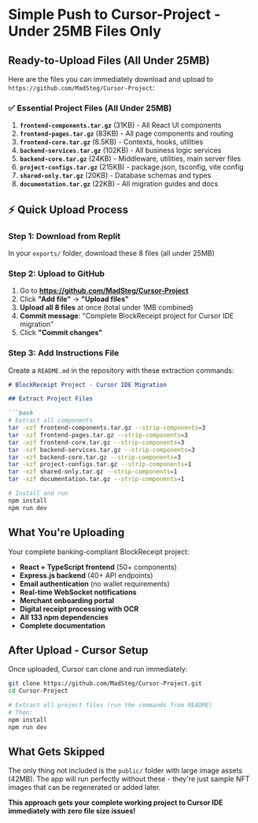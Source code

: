 # Simple Push to Cursor-Project - Under 25MB Files Only

## Ready-to-Upload Files (All Under 25MB)

Here are the files you can immediately download and upload to `https://github.com/MadSteg/Cursor-Project`:

### ✅ **Essential Project Files (All Under 25MB)**

1. **`frontend-components.tar.gz`** (31KB) - All React UI components
2. **`frontend-pages.tar.gz`** (83KB) - All page components and routing  
3. **`frontend-core.tar.gz`** (8.5KB) - Contexts, hooks, utilities
4. **`backend-services.tar.gz`** (102KB) - All business logic services
5. **`backend-core.tar.gz`** (24KB) - Middleware, utilities, main server files
6. **`project-configs.tar.gz`** (215KB) - package.json, tsconfig, vite config
7. **`shared-only.tar.gz`** (20KB) - Database schemas and types
8. **`documentation.tar.gz`** (22KB) - All migration guides and docs

## ⚡ **Quick Upload Process**

### Step 1: Download from Replit
In your `exports/` folder, download these 8 files (all under 25MB)

### Step 2: Upload to GitHub  
1. Go to **https://github.com/MadSteg/Cursor-Project**
2. Click **"Add file"** → **"Upload files"**
3. **Upload all 8 files** at once (total under 1MB combined)
4. **Commit message**: "Complete BlockReceipt project for Cursor IDE migration"
5. Click **"Commit changes"**

### Step 3: Add Instructions File
Create a `README.md` in the repository with these extraction commands:

```markdown
# BlockReceipt Project - Cursor IDE Migration

## Extract Project Files

```bash
# Extract all components
tar -xzf frontend-components.tar.gz --strip-components=3
tar -xzf frontend-pages.tar.gz --strip-components=3  
tar -xzf frontend-core.tar.gz --strip-components=3
tar -xzf backend-services.tar.gz --strip-components=3
tar -xzf backend-core.tar.gz --strip-components=3
tar -xzf project-configs.tar.gz --strip-components=1
tar -xzf shared-only.tar.gz --strip-components=1
tar -xzf documentation.tar.gz --strip-components=1

# Install and run
npm install
npm run dev
```

## What You're Uploading

Your complete banking-compliant BlockReceipt project:
- **React + TypeScript frontend** (50+ components)
- **Express.js backend** (40+ API endpoints)  
- **Email authentication** (no wallet requirements)
- **Real-time WebSocket notifications**
- **Merchant onboarding portal**
- **Digital receipt processing with OCR**
- **All 133 npm dependencies**
- **Complete documentation**

## After Upload - Cursor Setup

Once uploaded, Cursor can clone and run immediately:

```bash
git clone https://github.com/MadSteg/Cursor-Project.git
cd Cursor-Project

# Extract all project files (run the commands from README)
# Then:
npm install
npm run dev
```

## What Gets Skipped

The only thing not included is the `public/` folder with large image assets (42MB). The app will run perfectly without these - they're just sample NFT images that can be regenerated or added later.

**This approach gets your complete working project to Cursor IDE immediately with zero file size issues!**